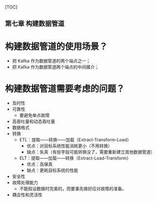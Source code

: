 [TOC]

第七章 构建数据管道
---


# 构建数据管道的使用场景？
* 把 Kafka 作为数据管道的两个端点之一；
* 把 Kafka 作为数据管道两个端点的中间媒介；

# 构建数据管道需要考虑的问题？
* 及时性
* 可靠性
  * 要避免单点故障
* 高吞吐量和动态吞吐量
* 数据格式
* 转换
  * ETL：提取——转换——加载（Extract-Transform-Load）
    * 优点：对目标系统性能消耗更小（不用转换）
    * 缺点：失真（有些字段可能转换没了，需要重新建立其他数据管道）
  * ELT：提取——加载——转换（Extract-Load-Transform）
    * 优点：高保真
    * 缺点：更耗目标系统的性能
* 安全性
* 故障处理能力
  * 不能假设数据时完美的，而要事先做好应对故障的准备。
* 耦合性和灵活性